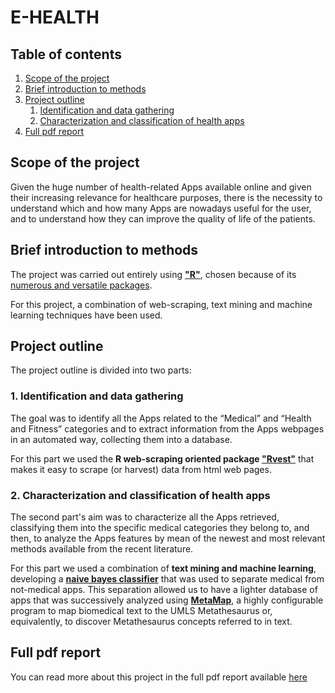 # E-HEALTH

## Table of contents
1. [Scope of the project](#Scope-of-the-project)
1. [Brief introduction to methods](#Brief-introduction-to-methods)
2. [Project outline](#Project-outline)
    1. [Identification and data gathering](#Identification-and-data-gathering)
    2. [Characterization and classification of health apps](#Characterization-and-classification-of-health-apps)
3. [Full pdf report](#Full-pdf-report)

## Scope of the project
Given the huge number of health-related Apps available online and given their increasing relevance for
healthcare purposes, there is the necessity to understand which and how many Apps are nowadays
useful for the user, and to understand how they can improve the quality of life of the patients.
## Brief introduction to methods
The project was carried out entirely using <b>["R"](https://www.r-project.org/)</b>, chosen because of its [numerous and versatile packages](https://blog.revolutionanalytics.com/2017/01/cran-10000.html).

For this project, a combination of web-scraping, text mining and machine learning techniques have been used.

## Project outline
The project outline is divided into two parts:
### 1. Identification and data gathering
The goal was to identify all the Apps related
to the “Medical” and “Health and Fitness” categories and to extract information from the Apps
webpages in an automated way, collecting them into a database.

For this part we used the **R web-scraping oriented package ["Rvest"](https://blog.rstudio.com/2014/11/24/rvest-easy-web-scraping-with-r/)** that makes it easy to scrape (or harvest) data from html web pages.

### 2. Characterization and classification of health apps
The second part's aim was to characterize all the Apps retrieved, classifying them into the specific medical
categories they belong to, and then, to analyze the Apps features by mean of the newest and most
relevant methods available from the recent literature.

For this part we used a combination of **text mining and machine learning**, developing a **[naive bayes classifier](https://towardsdatascience.com/introduction-to-naive-bayes-classification-4cffabb1ae54)** that was used to separate medical from not-medical apps. This separation allowed us to have a lighter database of apps that was successively analyzed using **[MetaMap](https://metamap.nlm.nih.gov/)**, a highly configurable program to map biomedical text to the UMLS Metathesaurus or, equivalently, to discover Metathesaurus concepts referred to in text.

## Full pdf report
You can read more about this project in the full pdf report available [here](Report/report_ehealth.pdf)
